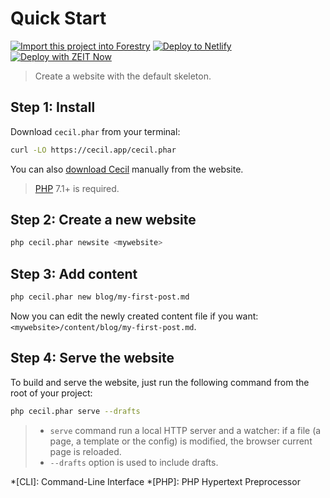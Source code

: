 <!--
description: "Create and test a new website in 4 steps!"
-->

# Quick Start

[![Import this project into Forestry](https://assets.forestry.io/import-to-forestryK.svg)](https://app.forestry.io/quick-start?repo=cecilapp/the-butler) [![Deploy to Netlify](https://www.netlify.com/img/deploy/button.svg)](https://app.netlify.com/start/deploy?repository=https://github.com/Cecilapp/the-butler) [![Deploy with ZEIT Now](https://zeit.co/button)](https://zeit.co/new/project?template=https://github.com/Cecilapp/the-butler)

> Create a website with the default skeleton.

## Step 1: Install

Download `cecil.phar` from your terminal:
```bash
curl -LO https://cecil.app/cecil.phar
```

You can also [download Cecil](https://cecil.app/download/) manually from the website.

> [PHP](http://php.net/manual/en/install.php) 7.1+ is required.

## Step 2: Create a new website

```bash
php cecil.phar newsite <mywebsite>
```

## Step 3: Add content

```bash
php cecil.phar new blog/my-first-post.md
```

Now you can edit the newly created content file if you want: `<mywebsite>/content/blog/my-first-post.md`.

## Step 4: Serve the website

To build and serve the website, just run the following command from the root of your project:

```bash
php cecil.phar serve --drafts
```

>- `serve` command run a local HTTP server and a watcher: if a file (a page, a template or the config) is modified, the browser current page is reloaded.
>- `--drafts` option is used to include drafts.

*[CLI]: Command-Line Interface
*[PHP]: PHP Hypertext Preprocessor
